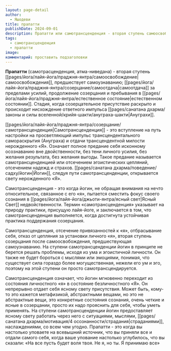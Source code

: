 ```yaml
---
layout: page-detail
author:
  - Яшодеви
title: прапатти
publishDate: 2024-09-01
description: Прапатти или самотрансценденция - вторая ступень самоосвобождения, предшествует самоузнаванию; самоотдача за пределами усилий, продолжение созерцания и пребывания в естественном состоянии. Стадия, когда созерцательное присутствие раскрыто и происходит нисхождение ответного импульса Ануграхи.
tags:
  - самотрансценденция
  - прапатти
image: 
комментарий: проставить подзаголовки
---
```

**Прапатти** (самотрасценденция, атма-ниведана) - вторая ступень [[pages/йога/лайя-йога/праджня-янтра/самоосвобождение|самоосвобождения]], предшествует самоузнаванию; [[pages/йога/лайя-йога/праджня-янтра/созерцание/самоотдача|самоотдача]] за пределами усилий, продолжение созерцания и пребывания в [[pages/йога/лайя-йога/праджня-янтра/естественное состояние|естественном состоянии]]. Стадия, когда созерцательное присутствие раскрыто и происходит нисхождение ответного импульса [[pages/санатана дхарма/законы и силы вселенной/крийя-шакти/ануграха-шакти|Ануграхи]].

[[pages/йога/лайя-йога/праджня-янтра/созерцание/самотрансценденция|Самотрансценденция]] - это вступление на путь настройки на просветляющий импульс трансцендентального самораскрытия (Ануграха) и отдачи трансцендентной милости нерожденного «Я». Означает полное предание себя исконному осознаванию вне двойственности, без тени личного усилия, без желания результата, без желания выгоды. Такое предание называется самотрансценденцией или отсечением эгоистических цепляний, отсечением надежд и страхов. [[pages/санатана дхарма/поведение/садху/йогин|Йогин]], следуя пути самотрансценденции, открывается свету нерожденного «Я».

Самотрансценденция - это когда йогин, не обращая внимания на нечто относительное, связанное с его «я», пытается сместить фокус своего сознания в [[pages/йога/лайя-йога/джьоти-янтра/ясный свет|Ясный Свет]] недвойственности. Термин «самотрансценденция» указывает на природу практики, присущую лайя-йоге, и заключается в том, что самотрансценденция выполняется, когда достигнута устойчивая практика поддержания созерцания.

Самотрансценденция, отсечение привязанностей к «я», отбрасывание себя, отказ от цепляния за установки личного «я», вторая ступень созерцания после самоосвобождения, предшествующая самоузнаванию.
На ступени самотрансценденции йогин в принципе не берется решать проблемы, исходя из ума и эгоистичной личности. Он также не будет бороться с мыслями или эмоциями, понимая, что существует сила гораздо более могущественная, нежели его ум и эго, поэтому на этой ступени он просто самотрансцендируется. 

Самотрансценденция означает, что йогин мгновенно переходит из состояния личностного «я» в состояние безличностного «Я». Он непрерывно отдает себя ясному свету присутствия. Может быть, кому-то это кажется метафизикой, абстрактными вещами, но это не абстрактные вещи, это конкретные состояния сознания, очень четкие и ясные в созерцании, просто их надо прояснить для себя, чтобы уметь применять. На ступени самотрансценденции йогин предоставляет ясному свету работать через него с ситуациями, мыслями, [[pages/санатана дхарма/мотивация/4 осознанности/страдания|страданиями]], наслаждениями, со всем чем угодно. Прапатти - это когда вы настолько уповаете на всевышний источник, что вы приняли все и отдали самого себя, когда ваше упование настолько углубилось, что вы сказали: «На все пусть будет воля твоя. Не я, но ты. Я принимаю все»
